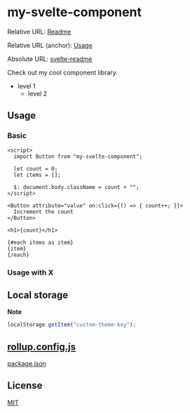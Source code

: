 # my-svelte-component

<!-- TOC -->

Relative URL: [Readme](./) 

Relative URL (anchor): [Usage](#usage)

Absolute URL: [svelte-readme](https://github.com/metonym/svelte-readme)

Check out my cool component library.

- level 1
  - level 2

## Usage

### Basic

```svelte
<script>
  import Button from "my-svelte-component";

  let count = 0;
  let items = [];

  $: document.body.className = count + "";
</script>

<Button attribute="value" on:click={() => { count++; }}>
  Increment the count
</Button>

<h1>{count}</h1>

{#each items as item}
{item}
{/each}
```

### Usage with X

## Local storage

**Note**

```js
localStorage.getItem("custom-theme-key");
```

## [rollup.config.js](rollup.config.js)

[package.json](package.json)

## License

[MIT](../LICENSE)